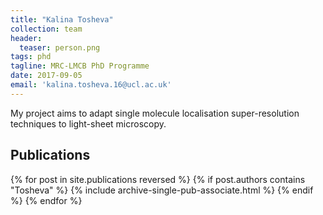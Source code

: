 ```yaml
---
title: "Kalina Tosheva"
collection: team
header:
  teaser: person.png
tags: phd
tagline: MRC-LMCB PhD Programme
date: 2017-09-05
email: 'kalina.tosheva.16@ucl.ac.uk'
---
```

My project aims to adapt single molecule localisation super-resolution techniques to light-sheet microscopy.

<p align= "justify">
<h2> Publications </h2>
{% for post in site.publications reversed %}
  {% if post.authors contains "Tosheva" %}
    {% include archive-single-pub-associate.html %}
  {% endif %}
{% endfor %}

